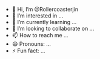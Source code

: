 - 👋 Hi, I’m @Rollercoasterjin
- 👀 I’m interested in ...
- 🌱 I’m currently learning ...
- 💞️ I’m looking to collaborate on ...
- 📫 How to reach me ...
- 😄 Pronouns: ...
- ⚡ Fun fact: ...

<!---
Rollercoasterjin/Rollercoasterjin is a ✨ special ✨ repository because its `README.md` (this file) appears on your GitHub profile.
You can click the Preview link to take a look at your changes.
--->
